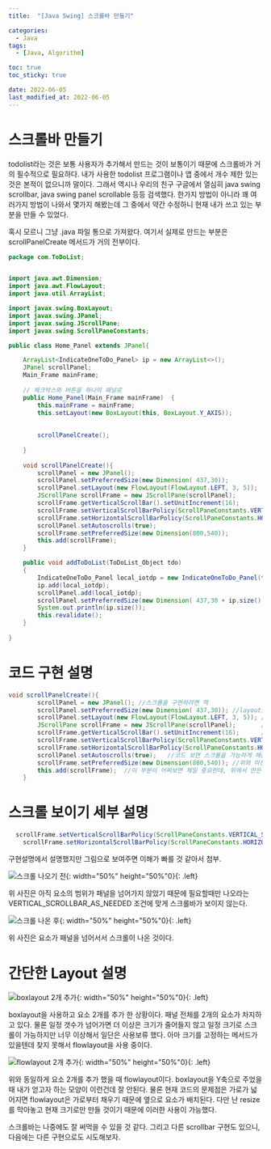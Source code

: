 ```yaml
---
title:  "[Java Swing] 스크롤바 만들기" 

categories:
  - Java
tags:
  - [Java, Algorithm]

toc: true
toc_sticky: true

date: 2022-06-05
last_modified_at: 2022-06-05
---
```



# 스크롤바 만들기

todolist라는 것은 보통 사용자가 추가해서 만드는 것이 보통이기 때문에 스크롤바가 거의 필수적으로 필요하다. 내가 사용한 todolist 프로그램이나 앱 중에서 개수 제한 있는 것은 본적이 없으니까 말이다.
그래서 역시나 우리의 친구 구글에서 열심히 java swing scrollbar, java swing panel scrollable 등등 검색했다. 한가지 방법이 아니라 꽤 여러가지 방법이 나와서 몇가지 해봤는데
그 중에서 약간 수정하니 현재 내가 쓰고 있는 부분을 만들 수 있었다.

혹시 모르니 그냥 .java 파일 통으로 가져왔다.
여기서 실제로 만드는 부분은 scrollPanelCreate 메서드가 거의 전부이다.

```java
package com.ToDoList;


import java.awt.Dimension;
import java.awt.FlowLayout;
import java.util.ArrayList;

import javax.swing.BoxLayout;
import javax.swing.JPanel;
import javax.swing.JScrollPane;
import javax.swing.ScrollPaneConstants;

public class Home_Panel extends JPanel{

	ArrayList<IndicateOneToDo_Panel> ip = new ArrayList<>();
	JPanel scrollPanel;
	Main_Frame mainFrame;
	
	// 체크박스와 버튼을 하나의 패널로
	public Home_Panel(Main_Frame mainFrame)  {
		this.mainFrame = mainFrame;
		this.setLayout(new BoxLayout(this, BoxLayout.Y_AXIS));
		
		
		scrollPanelCreate();
		
	}
	
	void scrollPanelCreate(){
		scrollPanel = new JPanel();
		scrollPanel.setPreferredSize(new Dimension( 437,30));
		scrollPanel.setLayout(new FlowLayout(FlowLayout.LEFT, 3, 5));
		JScrollPane scrollFrame = new JScrollPane(scrollPanel);
		scrollFrame.getVerticalScrollBar().setUnitIncrement(16);
		scrollFrame.setVerticalScrollBarPolicy(ScrollPaneConstants.VERTICAL_SCROLLBAR_AS_NEEDED);
		scrollFrame.setHorizontalScrollBarPolicy(ScrollPaneConstants.HORIZONTAL_SCROLLBAR_NEVER);
		scrollPanel.setAutoscrolls(true);
		scrollFrame.setPreferredSize(new Dimension(800,540));
		this.add(scrollFrame);
	}

	public void addToDoList(ToDoList_Object tdo)
	{
		IndicateOneToDo_Panel local_iotdp = new IndicateOneToDo_Panel(tdo);
		ip.add(local_iotdp);
		scrollPanel.add(local_iotdp);
		scrollPanel.setPreferredSize(new Dimension( 437,30 + ip.size() * 57));
		System.out.println(ip.size());
		this.revalidate();
	}
	
}

```

# 코드 구현 설명
```java
void scrollPanelCreate(){
		scrollPanel = new JPanel(); //스크롤을 구현하려면 역
		scrollPanel.setPreferredSize(new Dimension( 437,30)); //layout관리자를 쓸 때는 거의 setSize가 먹히지 않기 때문에(물론 이 pre도 다 먹히는 것은 아니다.)setLayout(null)이 아니라면 이 메서드를 써야 크기 조정이 가능하다.
		scrollPanel.setLayout(new FlowLayout(FlowLayout.LEFT, 3, 5)); //flowlayout의 정렬과 위 아래 gap을 설정해주었다. flowlayout는 기본 레이아웃이지만 gap이 5, 5라서 3, 5로 바꿔주기 위해서 사용했다.
		JScrollPane scrollFrame = new JScrollPane(scrollPanel);       //스크롤 패널인데 이것을 구현하기 위해서는 스크롤을 사용할 수 있는 기본 panel이 매개변수로 꼭 필요하다.
		scrollFrame.getVerticalScrollBar().setUnitIncrement(16);      //휠로 스크롤을 움직일때의 속도이다. 숫자가 크면 휠 속도가 빨라진다.
		scrollFrame.setVerticalScrollBarPolicy(ScrollPaneConstants.VERTICAL_SCROLLBAR_AS_NEEDED); //세로 스크롤이 언제 나올지 결정해주는 메서드이다. 현재는 필요할때만(즉 패널을 넘어설때만) 나오게 되어있다.
		scrollFrame.setHorizontalScrollBarPolicy(ScrollPaneConstants.HORIZONTAL_SCROLLBAR_NEVER); //위와 반대로 가로 스크롤을 지정해주는 것이고, NEVER는 나오지 않게 해주는 것이다.
		scrollPanel.setAutoscrolls(true);   //코드 보면 스크롤을 가능하게 해준다는 것 같은데 false나 주석처리 안해도 스크롤은 잘 작동한다. 검색해도 정확한 게 안나오고, 문서 봐도 잘 이해가 안간다..(영어라서 해석을 못하는 것도 있지만)
		scrollFrame.setPreferredSize(new Dimension(800,540)); //위와 마찬가지로 layout관리자를 사용하면 setSize가 안먹히기 때문에 크기 조절을 위해서 사용한다.
		this.add(scrollFrame);  //이 부분이 어찌보면 제일 중요한데, 위에서 만든 JPanel과 JScrollPane을 합쳐서 add해준다. add는 패널도 가능하고 frame도 가능하다. 내가 사용할 패널이나 프레임에 붙이면된다.
	}
```


# 스크롤 보이기 세부 설명

```java
  scrollFrame.setVerticalScrollBarPolicy(ScrollPaneConstants.VERTICAL_SCROLLBAR_AS_NEEDED); 
	scrollFrame.setHorizontalScrollBarPolicy(ScrollPaneConstants.HORIZONTAL_SCROLLBAR_NEVER);
```

구현설명에서 설명했지만 그림으로 보여주면 이해가 빠를 것 같아서 첨부.

![스크롤 나오기 전](https://user-images.githubusercontent.com/25880465/172065829-9ceaeaca-6824-4aeb-aa2e-b1a28d9e3042.png){: width="50%" height="50%"0}{: .left}

위 사진은 아직 요소의 범위가 패널을 넘어가지 않았기 때문에 필요할때만 나오라는 VERTICAL_SCROLLBAR_AS_NEEDED 조건에 맞게 스크롤바가 보이지 않는다.

![스크롤 나온 후](https://user-images.githubusercontent.com/25880465/172065827-afe590f0-352a-4250-9b70-479637544115.png){: width="50%" height="50%"0}{: .left}

위 사진은 요소가 패널을 넘어서서 스크롤이 나온 것이다.


# 간단한 Layout 설명

![boxlayout 2개 추가](https://user-images.githubusercontent.com/25880465/172065841-e3e8c71b-cf62-41b5-ad77-3fe422f30b34.png){: width="50%" height="50%"0}{: .left}

boxlayout을 사용하고 요소 2개를 추가 한 상황이다. 패널 전체를 2개의 요소가 차지하고 있다. 물론 일정 갯수가 넘어가면 더 이상은 크기가 줄어들지 않고 일정 크기로 스크롤이 가능하지만 너무 이상해서 일단은 사용보류 했다.
아마 크기를 고정하는 메서드가 있을텐데 찾지 못해서 flowlayout을 사용 중이다.

![flowlayout 2개 추가](https://user-images.githubusercontent.com/25880465/172065843-0c819d4c-b13e-481e-9c10-62653c8e896d.png){: width="50%" height="50%"0}{: .left}

위와 동일하게 요소 2개를 추가 했을 때 flowlayout이다. boxlayout을 Y축으로 주었을 때 내가 얻고자 하는 모양이 이런건데 잘 안된다. 물론 현재 코드의 문제점은 가로가 넓어지면 flowlayout은 가로부터 채우기 때문에
옆으로 요소가 배치된다. 다만 난 resize를 막아놓고 현재 크기로만 만들 것이기 때문에 이러한 사용이 가능했다.







스크롤바는 나중에도 잘 써먹을 수 있을 것 같다. 그리고 다른 scrollbar 구현도 있으니, 다음에는 다른 구현으로도 시도해보자.


<br>



<!-- [맨 위](#){: .btn .btn--primary }{: .align-right} 스크롤시 자동으로 up to 화살표가 나오므로 삭제 -->
